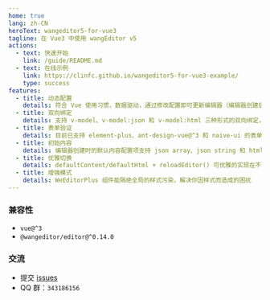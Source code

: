 ```yaml
---
home: true
lang: zh-CN
heroText: wangeditor5-for-vue3
tagline: 在 Vue3 中使用 wangEditor v5
actions:
  - text: 快速开始
    link: /guide/README.md
  - text: 在线示例
    link: https://clinfc.github.io/wangeditor5-for-vue3-example/
    type: success
features:
  - title: 动态配置
    details: 符合 Vue 使用习惯，数据驱动，通过修改配置即可更新编辑器（编辑器创建后修改配置项仍生效）
  - title: 双向绑定
    details: 支持 v-model、v-model:json 和 v-model:html 三种形式的双向绑定，分别对应 json array、json string 和 html string 三种形式的数据
  - title: 表单验证
    details: 目前已支持 element-plus、ant-design-vue@^3 和 naive-ui 的表单验证，还可以自定义表单验证的执行逻辑
  - title: 初始内容
    details: 编辑器创建时的默认内容配置项支持 json array、json string 和 html string 三种格式的数据
  - title: 优雅切换
    details: defaultContent/defaultHtml + reloadEditor() 可优雅的实现在不同文章间的来回切换
  - title: 增强模式
    details: WeEditorPlus 组件能隔绝全局的样式污染，解决你因样式而造成的困扰
---
```


### 兼容性

- `vue@^3`
- `@wangeditor/editor@^0.14.0`

### 交流

- 提交 [issues](https://github.com/clinfc/wangeditor5-for-vue3/issues)
- QQ 群：`343186156`
